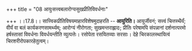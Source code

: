 +++
title = "08 आयुःसत्त्वबलारोग्यसुखप्रीतिविवर्धनाः"

+++
।।17.8।। सात्त्विकप्रीतिविषयमाहारविशेषमुदाहरति -- **आयुरिति।**
आयुर्जीवनं; सत्त्वं चित्तस्थैर्यं; वीर्यं वा बलं कार्यकरणसामर्थ्यम्;
आरोग्यं नीरोगता; सुखमन्तराह्लादः; प्रीतिः परेषामपि संपन्नानां
दर्शनात्परमो हर्षस्तासां विवर्धनाः विवर्धयन्तीति व्युत्पत्तेः। रसोपेता
रसयितव्याः सरसाः। देहे चिरकालस्थायित्वं चिरशरीरोपकारहेतुत्वम्।
